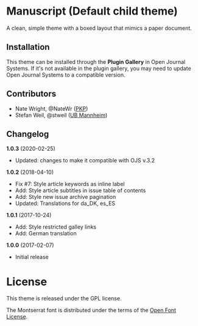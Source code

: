 # Manuscript (Default child theme)

A clean, simple theme with a boxed layout that mimics a paper document.

## Installation

This theme can be installed through the **Plugin Gallery** in Open Journal Systems. If it's not available in the plugin gallery, you may need to update Open Journal Systems to a compatible version.

## Contributors

* Nate Wright, @NateWr ([PKP](https://pkp.sfu.ca/))
* Stefan Weil, @stweil ([UB Mannheim](https://www.bib.uni-mannheim.de/))

## Changelog

**1.0.3** (2020-02-25)
* Updated: changes to make it compatible with OJS v.3.2

**1.0.2** (2018-04-10)
* Fix #7: Style article keywords as inline label
* Add: Style article subtitles in issue table of contents
* Add: Style new issue archive pagination
* Updated: Translations for da_DK, es_ES

**1.0.1** (2017-10-24)
* Add: Style restricted galley links
* Add: German translation

**1.0.0** (2017-02-07)
* Initial release

# License
This theme is released under the GPL license.

The Montserrat font is distributed under the terms of the [Open Font License](https://scripts.sil.org/cms/scripts/page.php?site_id=nrsi&id=OFL).